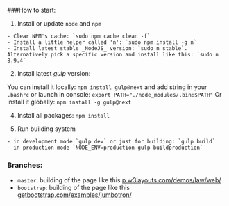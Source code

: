 ###How to start:

  1. Install or update `node` and `npm`

    - Clear NPM's cache: `sudo npm cache clean -f`
    - Install a little helper called 'n': `sudo npm install -g n`
    - Install latest stable _NodeJS_ version: `sudo n stable`. Alternatively pick a specific version and install like this: `sudo n 8.9.4`

  2. Install latest _gulp_ version:

You can install it locally: `npm install gulp@next` and add string in your `.bashrc` or launch in console: `export PATH="./node_modules/.bin:$PATH"`
Or install it globally: `npm install -g gulp@next`

  4. Install all packages: `npm install`

  5. Run building system

    - in development mode `gulp dev` or just for building: `gulp build`
    - in production mode `NODE_ENV=production gulp buildproduction`

### Branches:

  - `master`: building of the page like this [p.w3layouts.com/demos/law/web/](https://p.w3layouts.com/demos/law/web/)
  - `bootstrap`: building of the page like this [getbootstrap.com/examples/jumbotron/](http://getbootstrap.com/examples/jumbotron/)